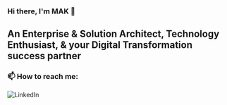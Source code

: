 ### Hi there, I'm MAK 👋
## An Enterprise & Solution Architect, Technology Enthusiast, & your Digital Transformation success partner


### 📫 How to reach me:

[<img align="left" alt="LinkedIn" src="https://img.shields.io/badge/linkedin-%230077B5.svg?&style=for-the-badge&logo=linkedin&logoColor=white" />][linkedin]


[email]: 
[blog]:
[linkedin]: https://www.linkedin.com/in/maksaleh/
